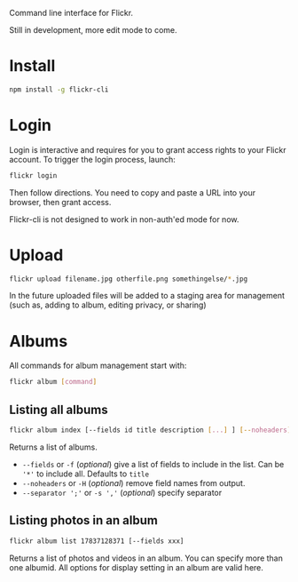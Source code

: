 Command line interface for Flickr.

Still in development, more edit mode to come.

# Install

```sh
npm install -g flickr-cli
```

# Login

Login is interactive and requires for you to 
grant access rights to your Flickr account. To
trigger the login process, launch:

```sh
flickr login
```

Then follow directions. You need to copy and 
paste a URL into your browser, then grant
access.

Flickr-cli is not designed to work in non-auth'ed
mode for now.

# Upload

```sh
flickr upload filename.jpg otherfile.png somethingelse/*.jpg
```

In the future uploaded files will be added to 
a staging area for management (such as, adding to album, editing
privacy, or sharing)

# Albums

All commands for album management start with: 

```sh
flickr album [command]
```

## Listing all albums

```sh 
flickr album index [--fields id title description [...] ] [--noheaders]
```

Returns a list of albums.

- `--fields` or `-f` (_optional_) give a list of fields to 
  include in the list. Can be `'*'` to include all. Defaults
  to `title`
- `--noheaders` or `-H` (_optional_) remove field names from
  output.
- `--separator ';'` or `-s ','` (_optional_) specify separator

## Listing photos in an album

```sh
flickr album list 17837128371 [--fields xxx]
``` 

Returns a list of photos and videos in an album. You can
 specify more than one albumid. All options
for display setting in an album are valid here.